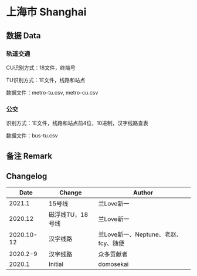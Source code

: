 # 上海市 Shanghai

## 数据 Data

### 轨道交通

CU识别方式：18文件，终端号

TU识别方式：1E文件，线路和站点

数据文件：metro-tu.csv, metro-cu.csv

### 公交

识别方式：1E文件，线路和站点前4位，10进制，汉字线路查表

数据文件：bus-tu.csv

## 备注 Remark

## Changelog

Date | Change | Author
-----|--------|-------
2021.1 | 15号线 | 兰Love新一
2020.12 | 磁浮线TU，18号线 | 兰Love新一
2020.10-12 | 汉字线路 | 兰Love新一、Neptune、老赵、fcy、随便
2020.2-9 | 汉字线路 | 众多贡献者
2020.1 | Initial | domosekai
